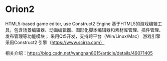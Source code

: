 # Orion2
HTML5-based game editor, use Construct2 Engine
基于HTML5的游戏编辑工具，包含场景编辑器、动画编辑器、图形化脚本编辑器和素材库管理、插件管理、发布管理等功能模块；
采用Qt5开发，支持跨平台（Win/Linux/Mac）
游戏引擎采用Construct2 引擎（https://www.scirra.com）

相关介绍：https://blog.csdn.net/wangnan8015/article/details/49071405
